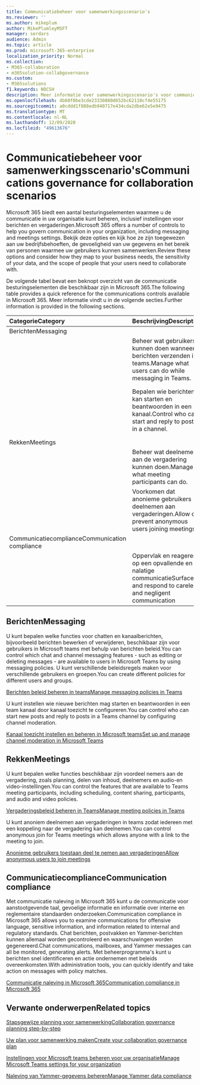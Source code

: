 ```yaml
---
title: Communicatiebeheer voor samenwerkingsscenario's
ms.reviewer: ''
ms.author: mikeplum
author: MikePlumleyMSFT
manager: serdars
audience: Admin
ms.topic: article
ms.prod: microsoft-365-enterprise
localization_priority: Normal
ms.collection:
- M365-collaboration
- m365solution-collabgovernance
ms.custom:
- M365solutions
f1.keywords: NOCSH
description: Meer informatie over samenwerkingsscenario's voor communicatiebeheer.
ms.openlocfilehash: 4b60f0be3cde23330880d652bc62110cf4e55175
ms.sourcegitcommit: a0cddd1f888edb940717e434cda2dbe62e5e9475
ms.translationtype: MT
ms.contentlocale: nl-NL
ms.lasthandoff: 12/09/2020
ms.locfileid: "49613676"
---
```

# <a name="communications-governance-for-collaboration-scenarios"></a><span data-ttu-id="977bb-103">Communicatiebeheer voor samenwerkingsscenario's</span><span class="sxs-lookup"><span data-stu-id="977bb-103">Communications governance for collaboration scenarios</span></span>

<span data-ttu-id="977bb-104">Microsoft 365 biedt een aantal besturingselementen waarmee u de communicatie in uw organisatie kunt beheren, inclusief instellingen voor berichten en vergaderingen.</span><span class="sxs-lookup"><span data-stu-id="977bb-104">Microsoft 365 offers a number of controls to help you govern communication in your organization, including messaging and meetings settings.</span></span> <span data-ttu-id="977bb-105">Bekijk deze opties en kijk hoe ze zijn toegewezen aan uw bedrijfsbehoeften, de gevoeligheid van uw gegevens en het bereik van personen waarmee uw gebruikers kunnen samenwerken.</span><span class="sxs-lookup"><span data-stu-id="977bb-105">Review these options and consider how they map to your business needs, the sensitivity of your data, and the scope of people that your users need to collaborate with.</span></span>

<span data-ttu-id="977bb-106">De volgende tabel bevat een beknopt overzicht van de communicatie besturingselementen die beschikbaar zijn in Microsoft 365.</span><span class="sxs-lookup"><span data-stu-id="977bb-106">The following table provides a quick reference for the communications controls available in Microsoft 365.</span></span> <span data-ttu-id="977bb-107">Meer informatie vindt u in de volgende secties.</span><span class="sxs-lookup"><span data-stu-id="977bb-107">Further information is provided in the following sections.</span></span>

|<span data-ttu-id="977bb-108">Categorie</span><span class="sxs-lookup"><span data-stu-id="977bb-108">Category</span></span>|<span data-ttu-id="977bb-109">Beschrijving</span><span class="sxs-lookup"><span data-stu-id="977bb-109">Description</span></span>|<span data-ttu-id="977bb-110">Verwijzing</span><span class="sxs-lookup"><span data-stu-id="977bb-110">Reference</span></span>|
|:-------|:----------|:--------|
|<span data-ttu-id="977bb-111">Berichten</span><span class="sxs-lookup"><span data-stu-id="977bb-111">Messaging</span></span>|||
||<span data-ttu-id="977bb-112">Beheer wat gebruikers kunnen doen wanneer berichten verzenden in teams.</span><span class="sxs-lookup"><span data-stu-id="977bb-112">Manage what users can do while messaging in Teams.</span></span>|[<span data-ttu-id="977bb-113">Berichten beleid beheren in teams</span><span class="sxs-lookup"><span data-stu-id="977bb-113">Manage messaging policies in Teams</span></span>](https://docs.microsoft.com/microsoftteams/messaging-policies-in-teams)|
||<span data-ttu-id="977bb-114">Bepalen wie berichten kan starten en beantwoorden in een kanaal.</span><span class="sxs-lookup"><span data-stu-id="977bb-114">Control who can start and reply to posts in a channel.</span></span>|[<span data-ttu-id="977bb-115">Kanaal toezicht instellen en beheren in Microsoft teams</span><span class="sxs-lookup"><span data-stu-id="977bb-115">Set up and manage channel moderation in Microsoft Teams</span></span>](https://docs.microsoft.com/microsoftteams/manage-channel-moderation-in-teams)|
|<span data-ttu-id="977bb-116">Rekken</span><span class="sxs-lookup"><span data-stu-id="977bb-116">Meetings</span></span>|||
||<span data-ttu-id="977bb-117">Beheer wat deelnemers aan de vergadering kunnen doen.</span><span class="sxs-lookup"><span data-stu-id="977bb-117">Manage what meeting participants can do.</span></span>|[<span data-ttu-id="977bb-118">Vergaderingsbeleid beheren in Teams</span><span class="sxs-lookup"><span data-stu-id="977bb-118">Manage meeting policies in Teams</span></span>](https://docs.microsoft.com/microsoftteams/meeting-policies-in-teams)|
||<span data-ttu-id="977bb-119">Voorkomen dat anonieme gebruikers deelnemen aan vergaderingen.</span><span class="sxs-lookup"><span data-stu-id="977bb-119">Allow or prevent anonymous users joining meetings.</span></span>|[<span data-ttu-id="977bb-120">Anonieme gebruikers toestaan deel te nemen aan vergaderingen</span><span class="sxs-lookup"><span data-stu-id="977bb-120">Allow anonymous users to join meetings</span></span>](https://docs.microsoft.com/microsoftteams/meeting-settings-in-teams#allow-anonymous-users-to-join-meetings)|
|<span data-ttu-id="977bb-121">Communicatiecompliance</span><span class="sxs-lookup"><span data-stu-id="977bb-121">Communication compliance</span></span>|||
||<span data-ttu-id="977bb-122">Oppervlak en reageren op een opvallende en nalatige communicatie</span><span class="sxs-lookup"><span data-stu-id="977bb-122">Surface and respond to careless and negligent communication</span></span>|[<span data-ttu-id="977bb-123">Communicatie naleving in Microsoft 365</span><span class="sxs-lookup"><span data-stu-id="977bb-123">Communication compliance in Microsoft 365</span></span>](https://docs.microsoft.com/microsoft-365/compliance/communication-compliance)|

## <a name="messaging"></a><span data-ttu-id="977bb-124">Berichten</span><span class="sxs-lookup"><span data-stu-id="977bb-124">Messaging</span></span>

<span data-ttu-id="977bb-125">U kunt bepalen welke functies voor chatten en kanaalberichten, bijvoorbeeld berichten bewerken of verwijderen, beschikbaar zijn voor gebruikers in Microsoft teams met behulp van berichten beleid.</span><span class="sxs-lookup"><span data-stu-id="977bb-125">You can control which chat and channel messaging features - such as editing or deleting messages - are available to users in Microsoft Teams by using messaging policies.</span></span> <span data-ttu-id="977bb-126">U kunt verschillende beleidsregels maken voor verschillende gebruikers en groepen.</span><span class="sxs-lookup"><span data-stu-id="977bb-126">You can create different policies for different users and groups.</span></span>

[<span data-ttu-id="977bb-127">Berichten beleid beheren in teams</span><span class="sxs-lookup"><span data-stu-id="977bb-127">Manage messaging policies in Teams</span></span>](https://docs.microsoft.com/microsoftteams/messaging-policies-in-teams)

<span data-ttu-id="977bb-128">U kunt instellen wie nieuwe berichten mag starten en beantwoorden in een team kanaal door kanaal toezicht te configureren.</span><span class="sxs-lookup"><span data-stu-id="977bb-128">You can control who can start new posts and reply to posts in a Teams channel by configuring channel moderation.</span></span>

[<span data-ttu-id="977bb-129">Kanaal toezicht instellen en beheren in Microsoft teams</span><span class="sxs-lookup"><span data-stu-id="977bb-129">Set up and manage channel moderation in Microsoft Teams</span></span>](https://docs.microsoft.com/microsoftteams/manage-channel-moderation-in-teams)

## <a name="meetings"></a><span data-ttu-id="977bb-130">Rekken</span><span class="sxs-lookup"><span data-stu-id="977bb-130">Meetings</span></span>

<span data-ttu-id="977bb-131">U kunt bepalen welke functies beschikbaar zijn voordeel nemers aan de vergadering, zoals planning, delen van inhoud, deelnemers en audio-en video-instellingen.</span><span class="sxs-lookup"><span data-stu-id="977bb-131">You can control the features that are available to Teams meeting participants, including scheduling, content sharing, participants, and audio and video policies.</span></span>

[<span data-ttu-id="977bb-132">Vergaderingsbeleid beheren in Teams</span><span class="sxs-lookup"><span data-stu-id="977bb-132">Manage meeting policies in Teams</span></span>](https://docs.microsoft.com/microsoftteams/meeting-policies-in-teams)

<span data-ttu-id="977bb-133">U kunt anoniem deelnemen aan vergaderingen in teams zodat iedereen met een koppeling naar de vergadering kan deelnemen.</span><span class="sxs-lookup"><span data-stu-id="977bb-133">You can control anonymous join for Teams meetings which allows anyone with a link to the meeting to join.</span></span>

[<span data-ttu-id="977bb-134">Anonieme gebruikers toestaan deel te nemen aan vergaderingen</span><span class="sxs-lookup"><span data-stu-id="977bb-134">Allow anonymous users to join meetings</span></span>](https://docs.microsoft.com/microsoftteams/meeting-settings-in-teams#allow-anonymous-users-to-join-meetings)


## <a name="communication-compliance"></a><span data-ttu-id="977bb-135">Communicatiecompliance</span><span class="sxs-lookup"><span data-stu-id="977bb-135">Communication compliance</span></span>

<span data-ttu-id="977bb-136">Met communicatie naleving in Microsoft 365 kunt u de communicatie voor aanstootgevende taal, gevoelige informatie en informatie over interne en reglementaire standaarden onderzoeken.</span><span class="sxs-lookup"><span data-stu-id="977bb-136">Communication compliance in Microsoft 365 allows you to examine communications for offensive language, sensitive information, and information related to internal and regulatory standards.</span></span> <span data-ttu-id="977bb-137">Chat berichten, postvakken en Yammer-berichten kunnen allemaal worden gecontroleerd en waarschuwingen worden gegenereerd.</span><span class="sxs-lookup"><span data-stu-id="977bb-137">Chat communications, mailboxes, and Yammer messages can all be monitored, generating alerts.</span></span> <span data-ttu-id="977bb-138">Met beheerprogramma's kunt u berichten snel identificeren en actie ondernemen met beleids overeenkomsten.</span><span class="sxs-lookup"><span data-stu-id="977bb-138">With administration tools, you can quickly identify and take action on messages with policy matches.</span></span>

[<span data-ttu-id="977bb-139">Communicatie naleving in Microsoft 365</span><span class="sxs-lookup"><span data-stu-id="977bb-139">Communication compliance in Microsoft 365</span></span>](https://docs.microsoft.com/microsoft-365/compliance/communication-compliance)

## <a name="related-topics"></a><span data-ttu-id="977bb-140">Verwante onderwerpen</span><span class="sxs-lookup"><span data-stu-id="977bb-140">Related topics</span></span>

[<span data-ttu-id="977bb-141">Stapsgewijze planning voor samenwerking</span><span class="sxs-lookup"><span data-stu-id="977bb-141">Collaboration governance planning step-by-step</span></span>](collaboration-governance-overview.md#collaboration-governance-planning-step-by-step)

[<span data-ttu-id="977bb-142">Uw plan voor samenwerking maken</span><span class="sxs-lookup"><span data-stu-id="977bb-142">Create your collaboration governance plan</span></span>](collaboration-governance-first.md)

[<span data-ttu-id="977bb-143">Instellingen voor Microsoft teams beheren voor uw organisatie</span><span class="sxs-lookup"><span data-stu-id="977bb-143">Manage Microsoft Teams settings for your organization</span></span>](https://docs.microsoft.com/microsoftteams/enable-features-office-365)

[<span data-ttu-id="977bb-144">Naleving van Yammer-gegevens beheren</span><span class="sxs-lookup"><span data-stu-id="977bb-144">Manage Yammer data compliance</span></span>](https://docs.microsoft.com/yammer/manage-security-and-compliance/manage-data-compliance)
